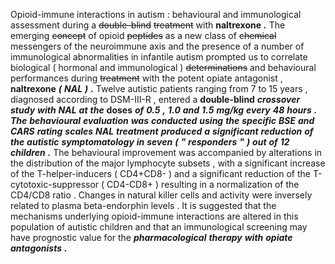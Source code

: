 Opioid-immune interactions in autism : behavioural and immunological assessment during a ~~double-blind~~ ~~treatment~~ with **naltrexone** ***.*** The emerging ~~concept~~ of opioid ~~peptides~~ as a new class of ~~chemical~~ messengers of the neuroimmune axis and the presence of a number of immunological abnormalities in infantile autism prompted us to correlate biological ( hormonal and immunological ) ~~determinations~~ and behavioural performances during ~~treatment~~ with the potent opiate antagonist , **naltrexone** ***(*** ***NAL*** ***)*** ***.*** Twelve autistic patients ranging from 7 to 15 years , diagnosed according to DSM-III-R , entered a **double-blind** ***crossover*** ***study*** ***with*** ***NAL*** ***at*** ***the*** **doses** ***of*** ***0.5*** ***,*** ***1.0*** ***and*** ***1.5*** ***mg/kg*** ***every*** ***48*** ***hours*** ***.*** ***The*** ***behavioural*** ***evaluation*** ***was*** ***conducted*** ***using*** ***the*** ***specific*** ***BSE*** ***and*** ***CARS*** ***rating*** ***scales*** ***NAL*** ***treatment*** ***produced*** ***a*** ***significant*** ***reduction*** ***of*** ***the*** ***autistic*** ***symptomatology*** ***in*** ***seven*** ***(*** ***"*** ***responders*** ***"*** ***)*** ***out*** ***of*** ***12*** ***children*** ***.*** The behavioural improvement was accompanied by alterations in the distribution of the major lymphocyte subsets , with a significant increase of the T-helper-inducers ( CD4+CD8- ) and a significant reduction of the T-cytotoxic-suppressor ( CD4-CD8+ ) resulting in a normalization of the CD4/CD8 ratio . Changes in natural killer cells and activity were inversely related to plasma beta-endorphin levels . It is suggested that the mechanisms underlying opioid-immune interactions are altered in this population of autistic children and that an immunological screening may have prognostic value for the ***pharmacological*** ***therapy*** ***with*** ***opiate*** ***antagonists*** ***.*** 